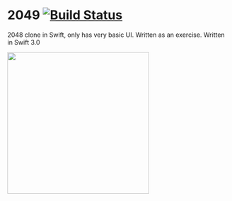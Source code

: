 2049 [![Build Status](https://travis-ci.org/daniel-beard/2049.svg)](https://travis-ci.org/daniel-beard/2049)
====

2048 clone in Swift, only has very basic UI. Written as an exercise.
Written in Swift 3.0

<img src="http://i.imgur.com/mJjL35g.png" width="320">
